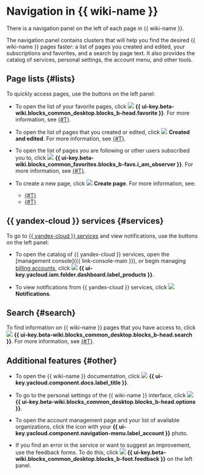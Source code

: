 # Navigation in {{ wiki-name }}

There is a navigation panel on the left of each page in {{ wiki-name }}.

The navigation panel contains clusters that will help you find the desired {{ wiki-name }} pages faster: a list of pages you created and edited, your subscriptions and favorites, and a search by page text. It also provides the catalog of services, personal settings, the account menu, and other tools.

## Page lists {#lists}

To quickly access pages, use the buttons on the left panel:

* To open the list of your favorite pages, click ![](../_assets/wiki/svg/fav.svg) **{{ ui-key.beta-wiki.blocks_common_desktop.blocks_b-head.favorite }}**. For more information, see [{#T}](notifications.md).

* To open the list of pages that you created or edited, click ![](../_assets/wiki/svg/edited-icon.svg) **Created and edited**. For more information, see [{#T}](my-pages.md).

* To open the list of pages you are following or other users subscribed you to, click ![](../_assets/wiki/svg/subscriptions.svg) **{{ ui-key.beta-wiki.blocks_common_favorites.blocks_b-favs.i_am_observer }}**. For more information, see [{#T}](notifications.md).

* To create a new page, click ![](../_assets/wiki/svg/create-page.svg) **Create page**. For more information, see:
   * [{#T}](create-page.md)
   * [{#T}](create-grid.md)


## {{ yandex-cloud }} services {#services}

To go to [{{ yandex-cloud }} services](../overview/) and view notifications, use the buttons on the left panel:

* To open the catalog of {{ yandex-cloud }} services, open the [management console]({{ link-console-main }}), or begin managing [billing accounts](../billing/), click ![](../_assets/wiki/svg/dots.svg) **{{ ui-key.yacloud.iam.folder.dashboard.label_products }}**.


* To view notifications from {{ yandex-cloud }} services, click ![](../_assets/wiki/svg/notifications.svg) **Notifications**.

## Search {#search}

To find information on {{ wiki-name }} pages that you have access to, click ![](../_assets/wiki/svg/search.svg) **{{ ui-key.beta-wiki.blocks_common_desktop.blocks_b-head.search }}**. For more information, see [{#T}](search.md).

## Additional features {#other}

* To open the {{ wiki-name }} documentation, click ![](../_assets/wiki/svg/docs.svg) **{{ ui-key.yacloud.component.docs.label_title }}**.

* To go to the personal settings of the {{ wiki-name }} interface, click ![](../_assets/wiki/svg/settings.svg) **{{ ui-key.beta-wiki.blocks_common_desktop.blocks_b-head.options }}**.

* To open the account management page and your list of available organizations, click the icon with your **{{ ui-key.yacloud.component.navigation-menu.label_account }}** photo.

* If you find an error in the service or want to suggest an improvement, use the feedback forms. To do this, click ![](../_assets/wiki/svg/feedback.svg) **{{ ui-key.beta-wiki.blocks_common_desktop.blocks_b-foot.feedback }}** on the left panel.
